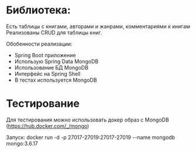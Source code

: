 # Библиотека:

Есть таблицы с книгами, авторами и жанрами, комментариями к книгам
Реализованы CRUD для таблицы книг.

Обобенности реализации:
* Spring Boot приложение
* Использую Spring Data MongoDB
* Использование БД MongoDB
* Интерфейс на Spring Shell
* В тестах используется MongoDB

# Тестирование
Для тестирования можно использовать докер образ с MongoDB (https://hub.docker.com/_/mongo)

Запуск: docker run -d -p 27017-27019:27017-27019 --name mongodb mongo:3.6.17

